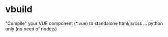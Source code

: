 # vbuild
"Compile" your VUE component (*.vue) to standalone html/js/css ... python only (no need of nodejs)

